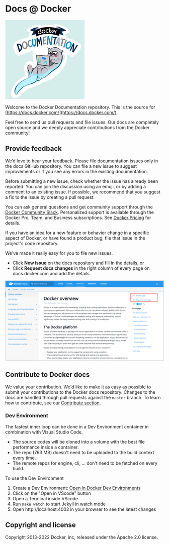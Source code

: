 # Docs @ Docker

<img src="assets/images/docker-docs.png" alt="Welcome to Docker Documentation" style="max-width: 50%;">

Welcome to the Docker Documentation repository. This is the source for
[https://docs.docker.com/](https://docs.docker.com/).

Feel free to send us pull requests and file issues. Our docs are completely
open source and we deeply appreciate contributions from the Docker community!

## Provide feedback

We’d love to hear your feedback. Please file documentation issues only in the
docs GitHub repository. You can file a new issue to suggest improvements or if
you see any errors in the existing documentation.

Before submitting a new issue, check whether the issue has already been
reported. You can join the discussion using an emoji, or by adding a comment to
an existing issue. If possible, we recommend that you suggest a fix to the issue
by creating a pull request.

You can ask general questions and get community support through the [Docker
Community Slack](http://dockr.ly/slack). Personalized support is available
through the Docker Pro, Team, and Business subscriptions. See [Docker
Pricing](https://www.docker.com/pricing) for details.

If you have an idea for a new feature or behavior change in a specific aspect of
Docker, or have found a product bug, file that issue in the project's code
repository.

We've made it really easy for you to file new issues.

- Click **New issue** on the docs repository and fill in the details, or
- Click **Request docs changes** in the right column of every page on
  docs.docker.com and add the details.

![Docs feedback on each page](/opensource/images/docs-site-feedback.png)

## Contribute to Docker docs

We value your contribution. We'd like to make it as easy as possible to submit
your contributions to the Docker docs repository. Changes to the docs are
handled through pull requests against the `master` branch. To learn how to
contribute, see our [Contribute section](https://docs.docker.com/contribute/overview/).

### Dev Environment

The fastest inner loop can be done in a Dev Environment container in combination with Visual Studio Code. 

- The source codes will be cloned into a volume with the best file performance inside a container. 
- The repo (763 MB) doesn't need to be uploaded to the build context every time.
- The remote repos for engine, cli, ... don't need to be fetched on every build.

To use the Dev Environment
1. Create a Dev Environment: [Open in Docker Dev Environments](https://open.docker.com/dashboard/dev-envs?url=https://github.com/StefanScherer/docker.github.io/tree/docs-dev-env)
2. Click on the "Open in VScode" button
3. Open a Terminal inside VScode
4. Run `make watch` to start Jekyll in watch mode
5. Open http://localhost:4002 in your browser to see the latest changes

## Copyright and license

Copyright 2013-2022 Docker, inc, released under the Apache 2.0 license.
